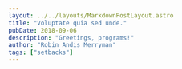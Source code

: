 ```yaml
---
layout: ../../layouts/MarkdownPostLayout.astro
title: "Voluptate quia sed unde."
pubDate: 2018-09-06
description: "Greetings, programs!"
author: "Robin Andis Merryman"
tags: ["setbacks"]
---
```




